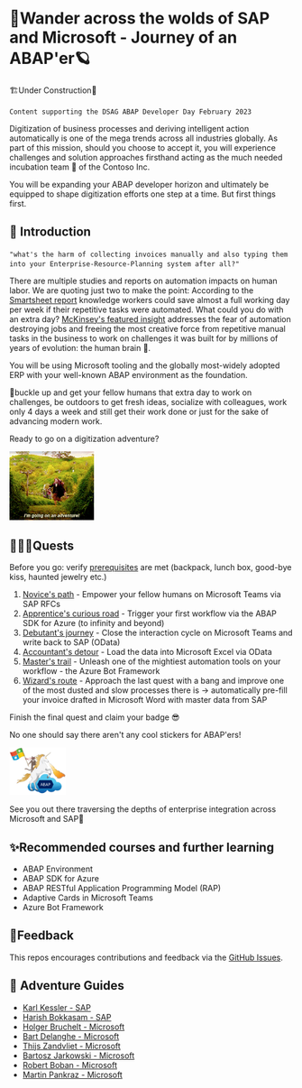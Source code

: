 # 🌌Wander across the wolds of SAP and Microsoft - Journey of an ABAP'er🪐

🏗️Under Construction🚧

`Content supporting the DSAG ABAP Developer Day February 2023`

Digitization of business processes and deriving intelligent action automatically is one of the mega trends across all industries globally. As part of this mission, should you choose to accept it, you will experience challenges and solution approaches firsthand acting as the much needed incubation team 🐣 of the Contoso Inc.

You will be expanding your ABAP developer horizon and ultimately be equipped to shape digitization efforts one step at a time. But first things first.

## 🔭 Introduction

`"what's the harm of collecting invoices manually and also typing them into your Enterprise-Resource-Planning system after all?"`

There are multiple studies and reports on automation impacts on human labor. We are quoting just two to make the point: According to the [Smartsheet report](https://www.smartsheet.com/content-center/product-news/automation/workers-waste-quarter-work-week-manual-repetitive-tasks) knowledge workers could save almost a full working day per week if their repetitive tasks were automated. What could you do with an extra day? [McKinsey's featured insight](https://www.mckinsey.com/featured-insights/artificial-intelligence/five-fifty-fear-fear-not) addresses the fear of automation destroying jobs and freeing the most creative force from repetitive manual tasks in the business to work on challenges it was built for by millions of years of evolution: the human brain 🧠.

You will be using Microsoft tooling and the globally most-widely adopted ERP with your well-known ABAP environment as the foundation.

💺buckle up and get your fellow humans that extra day to work on challenges, be outdoors to get fresh ideas, socialize with colleagues, work only 4 days a week and still get their work done or just for the sake of advancing modern work.

Ready to go on a digitization adventure?

<img src="img/giphy.gif" width=150>

## 🧙🏾‍♀️Quests

Before you go: verify [prerequisites](PREREQUISITES.md) are met (backpack, lunch box, good-bye kiss, haunted jewelry etc.)

1. [Novice's path](student/exercise1.md) - Empower your fellow humans on Microsoft Teams via SAP RFCs
2. [Apprentice's curious road](student/exercise2.md) - Trigger your first workflow via the ABAP SDK for Azure (to infinity and beyond)
3. [Debutant's journey](student/exercise3.md) - Close the interaction cycle on Microsoft Teams and write back to SAP (OData)
4. [Accountant's detour](student/exercise4.md) - Load the data into Microsoft Excel via OData
5. [Master's trail](student/exercise5.md) - Unleash one of the mightiest automation tools on your workflow - the Azure Bot Framework
6. [Wizard's route](student/exercise6.md) - Approach the last quest with a bang and improve one of the most dusted and slow processes there is -> automatically pre-fill your invoice drafted in Microsoft Word with master data from SAP

Finish the final quest and claim your badge 😎

No one should say there aren't any cool stickers for ABAP'ers!

<img src="img/abap-ninja.png" width=100>

See you out there traversing the depths of enterprise integration across Microsoft and SAP🌠

## ✨Recommended courses and further learning

- ABAP Environment
- ABAP SDK for Azure
- ABAP RESTful Application Programming Model (RAP)
- Adaptive Cards in Microsoft Teams
- Azure Bot Framework

## 📢Feedback

This repos encourages contributions and feedback via the [GitHub Issues](https://github.com/MartinPankraz/ABAP-Developer-Day/issues/new/choose).

## 🚸 Adventure Guides

- [Karl Kessler - SAP](https://www.linkedin.com/in/karl-kessler-1a9b353/)
- [Harish Bokkasam - SAP](https://www.linkedin.com/in/bokkasam-harish/)
- [Holger Bruchelt - Microsoft](https://www.linkedin.com/in/holger-bruchelt/)
- [Bart Delanghe - Microsoft](https://www.linkedin.com/in/bart-delanghe/)
- [Thijs Zandvliet - Microsoft](https://www.linkedin.com/in/thijszandvliet/)
- [Bartosz Jarkowski - Microsoft](https://www.linkedin.com/in/bartosz-jarkowski/)
- [Robert Boban - Microsoft](https://www.linkedin.com/in/rboban/)
- [Martin Pankraz - Microsoft](https://www.linkedin.com/in/martin-pankraz/)
